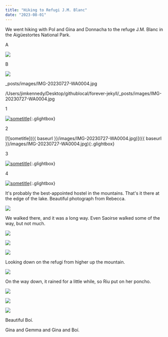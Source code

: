```yaml
---
title: "Hiking to Refugi J.M. Blanc"
date: "2023-08-01"
---
```


We went hiking with Pol and Gina and Donnacha to the refuge J.M. Blanc in the Aigüestortes National Park.

A

![](/forever-jekyll/images/IMG-20230727-WA0004.jpg)

B

![](/forever-jekyll/images/20230705_150851-1024x461.jpg)


_posts/images/IMG-20230727-WA0004.jpg

/Users/jimkennedy/Desktop/githublocal/forever-jekyll/_posts/images/IMG-20230727-WA0004.jpg

1

[![sometitle](/forever-jekyll/images/IMG-20230727-WA0004.jpg)](/forever-jekyll/images/IMG-20230727-WA0004.jpg){:.glightbox}

2

[![sometitle]({{ baseurl }}/images/IMG-20230727-WA0004.jpg)]({{ baseurl }}/images/IMG-20230727-WA0004.jpg){:.glightbox}

3

[![sometitle](/_posts/images/20230705_105400-1024x461.jpg)](_posts/images/20230705_105400-1024x461.jpg){:.glightbox}

4

[![sometitle](images/20230705_105400-1024x461.jpg)](images/20230705_105400-1024x461.jpg){:.glightbox}

It's probably the best-appointed hostel in the mountains. That's it there at the edge of the lake. Beautiful photograph from Rebecca.

![](images/20230705_150851-1024x461.jpg)

We walked there, and it was a long way. Even Saoirse walked some of the way, but not much.

![](images/20230705_151432-1024x461.jpg)

![](images/20230705_160156-1024x461.jpg)

![](images/20230705_160203-1024x461.jpg)

Looking down on the refugi from higher up the mountain.

![](images/20230705_191307-1024x461.jpg)

On the way down, it rained for a little while, so Riu put on her poncho.

![](images/20230706_092403-461x1024.jpg)

![](images/20230706_095549-1024x768.jpg)

![](images/20230706_112620-461x1024.jpg)

Beautiful Boí.

Gina and Gemma and Gina and Boí.
